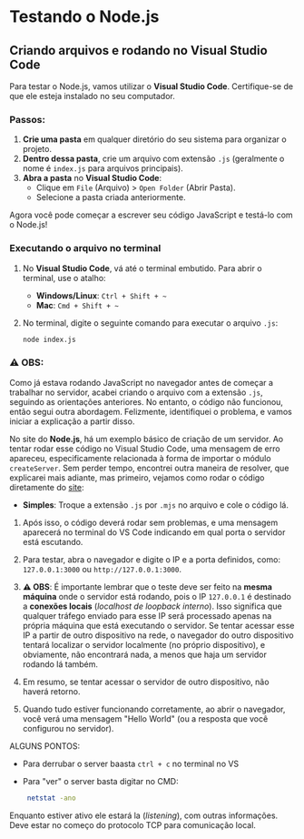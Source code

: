 # Testando o Node.js

## Criando arquivos e rodando no Visual Studio Code

Para testar o Node.js, vamos utilizar o **Visual Studio Code**. Certifique-se de que ele esteja instalado no seu computador.

### Passos:

1. **Crie uma pasta** em qualquer diretório do seu sistema para organizar o projeto.
2. **Dentro dessa pasta**, crie um arquivo com extensão `.js` (geralmente o nome é `index.js` para arquivos principais).
3. **Abra a pasta** no **Visual Studio Code**:
   - Clique em `File` (Arquivo) > `Open Folder` (Abrir Pasta).
   - Selecione a pasta criada anteriormente.

Agora você pode começar a escrever seu código JavaScript e testá-lo com o Node.js!

### Executando o arquivo no terminal

1. No **Visual Studio Code**, vá até o terminal embutido. Para abrir o terminal, use o atalho:
   - **Windows/Linux**: `Ctrl + Shift + ~`
   - **Mac**: `Cmd + Shift + ~`
   
2. No terminal, digite o seguinte comando para executar o arquivo `.js`:
   ```bash
   node index.js

### ⚠️ **OBS**:

Como já estava rodando JavaScript no navegador antes de começar a trabalhar no servidor, acabei criando o arquivo com a extensão `.js`, seguindo as orientações anteriores. No entanto, o código não funcionou, então segui outra abordagem. Felizmente, identifiquei o problema, e vamos iniciar a explicação a partir disso.

No site do **Node.js**, há um exemplo básico de criação de um servidor. Ao tentar rodar esse código no Visual Studio Code, uma mensagem de erro apareceu, especificamente relacionada à forma de importar o módulo `createServer`. Sem perder tempo, encontrei outra maneira de resolver, que explicarei mais adiante, mas primeiro, vejamos como rodar o código diretamente do [site](https://nodejs.org/pt):

- **Simples**: Troque a extensão `.js` por `.mjs` no arquivo e cole o código lá.

1. Após isso, o código deverá rodar sem problemas, e uma mensagem aparecerá no terminal do VS Code indicando em qual porta o servidor está escutando.

2. Para testar, abra o navegador e digite o IP e a porta definidos, como: `127.0.0.1:3000` ou `http://127.0.0.1:3000`.

3. **⚠️ OBS**: É importante lembrar que o teste deve ser feito na **mesma máquina** onde o servidor está rodando, pois o IP `127.0.0.1` é destinado a **conexões locais** (*localhost de loopback interno*). Isso significa que qualquer tráfego enviado para esse IP será processado apenas na própria máquina que está executando o servidor. Se tentar acessar esse IP a partir de outro dispositivo na rede, o navegador do outro dispositivo tentará localizar o servidor localmente (no próprio dispositivo), e obviamente, não encontrará nada, a menos que haja um servidor rodando lá também.

4. Em resumo, se tentar acessar o servidor de outro dispositivo, não haverá retorno.

5. Quando tudo estiver funcionando corretamente, ao abrir o navegador, você verá uma mensagem "Hello World" (ou a resposta que você configurou no servidor).

ALGUNS PONTOS:
* Para derrubar o server baasta `ctrl + c` no terminal no VS
* Para "ver" o server basta digitar no CMD:
  
  ```bash
   netstat -ano
  
Enquanto estiver ativo ele estará la (*listening*), com outras informações. Deve estar no começo do protocolo TCP para comunicação local.



